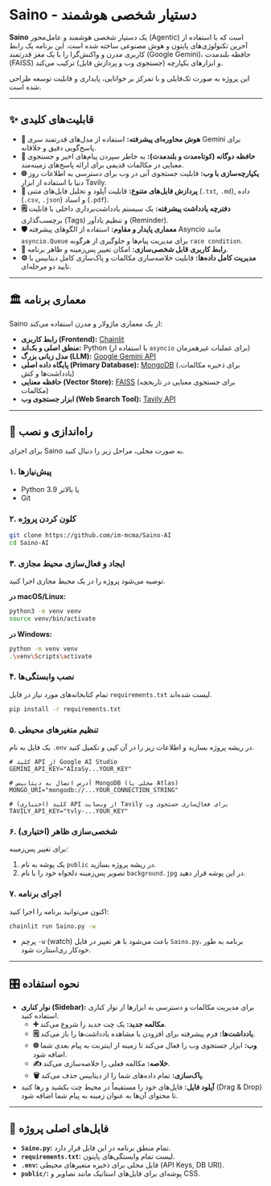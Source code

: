 # Saino - دستیار شخصی هوشمند

**Saino** یک دستیار شخصی هوشمند و عامل‌محور (Agentic) است که با استفاده از آخرین تکنولوژی‌های پایتون و هوش مصنوعی ساخته شده است. این برنامه یک رابط کاربری مدرن و واکنش‌گرا را با یک مغز قدرتمند (Google Gemini)، حافظه بلندمدت (FAISS) و ابزارهای یکپارچه (جستجوی وب و پردازش فایل) ترکیب می‌کند.

این پروژه به صورت تک‌فایلی و با تمرکز بر خوانایی، پایداری و قابلیت توسعه طراحی شده است.

---

## ✨ قابلیت‌های کلیدی

- **🧠 هوش محاوره‌ای پیشرفته:** استفاده از مدل‌های قدرتمند سری Gemini برای پاسخ‌گویی دقیق و خلاقانه.
- **💾 حافظه دوگانه (کوتاه‌مدت و بلندمدت):** به خاطر سپردن پیام‌های اخیر و جستجوی معنایی در مکالمات قدیمی برای ارائه پاسخ‌های زمینه‌مند.
- **🌐 یکپارچه‌سازی با وب:** قابلیت جستجوی آنی در وب برای دسترسی به اطلاعات روز دنیا با استفاده از ابزار Tavily.
- **📂 پردازش فایل‌های متنوع:** قابلیت آپلود و تحلیل فایل‌های متنی (`.txt`, `.md`), داده (`.csv`, `.json`) و اسناد (`.pdf`).
- **🗒️ دفترچه یادداشت پیشرفته:** یک سیستم یادداشت‌برداری داخلی با قابلیت برچسب‌گذاری (Tags) و تنظیم یادآور (Reminder).
- **🛡️ معماری پایدار و مقاوم:** استفاده از الگوهای پیشرفته Asyncio مانند `asyncio.Queue` برای مدیریت پیام‌ها و جلوگیری از هرگونه `race condition`.
- **🎨 رابط کاربری قابل شخصی‌سازی:** امکان تغییر پس‌زمینه و ظاهر برنامه.
- **⚙️ مدیریت کامل داده‌ها:** قابلیت خلاصه‌سازی مکالمات و پاک‌سازی کامل دیتابیس با تایید دو مرحله‌ای.

---

## 🏛️ معماری برنامه

Saino از یک معماری ماژولار و مدرن استفاده می‌کند:

- **رابط کاربری (Frontend):** [Chainlit](https://docs.chainlit.io/)
- **منطق اصلی و بک‌اند:** Python (با استفاده از `asyncio` برای عملیات غیرهمزمان)
- **مدل زبانی بزرگ (LLM):** [Google Gemini API](https://ai.google.dev/)
- **پایگاه داده اصلی (Primary Database):** [MongoDB](https://www.mongodb.com/) (برای ذخیره مکالمات، یادداشت‌ها و کش)
- **حافظه معنایی (Vector Store):** [FAISS](https://faiss.ai/) (برای جستجوی معنایی در تاریخچه مکالمات)
- **ابزار جستجوی وب (Web Search Tool):** [Tavily API](https://tavily.com/)

---

## 🚀 راه‌اندازی و نصب

برای اجرای Saino به صورت محلی، مراحل زیر را دنبال کنید.

### ۱. پیش‌نیازها
- Python 3.9 یا بالاتر
- Git

### ۲. کلون کردن پروژه
```bash
git clone https://github.com/im-mcma/Saino-AI
cd Saino-AI
```

### ۳. ایجاد و فعال‌سازی محیط مجازی
توصیه می‌شود پروژه را در یک محیط مجازی اجرا کنید.

**در macOS/Linux:**
```bash
python3 -m venv venv
source venv/bin/activate
```

**در Windows:**
```bash
python -m venv venv
.\venv\Scripts\activate
```

### ۴. نصب وابستگی‌ها
تمام کتابخانه‌های مورد نیاز در فایل `requirements.txt` لیست شده‌اند.
```bash
pip install -r requirements.txt
```

### ۵. تنظیم متغیرهای محیطی
یک فایل به نام `.env` در ریشه پروژه بسازید و اطلاعات زیر را در آن کپی و تکمیل کنید.

```env
# کلید API از Google AI Studio
GEMINI_API_KEY="AIzaSy...YOUR_KEY"

# آدرس اتصال به دیتابیس MongoDB (محلی یا Atlas)
MONGO_URI="mongodb://...YOUR_CONNECTION_STRING"

# (اختیاری) کلید API از وب‌سایت Tavily برای فعال‌سازی جستجوی وب
TAVILY_API_KEY="tvly-...YOUR_KEY"
```

### ۶. شخصی‌سازی ظاهر (اختیاری)
برای تغییر پس‌زمینه:
1.  یک پوشه به نام `public` در ریشه پروژه بسازید.
2.  تصویر پس‌زمینه دلخواه خود را با نام `background.jpg` در این پوشه قرار دهید.
### ۷. اجرای برنامه
اکنون می‌توانید برنامه را اجرا کنید:
```bash
chainlit run Saino.py -w
```
-   پرچم `-w` (watch) باعث می‌شود با هر تغییر در فایل `Saino.py`، برنامه به طور خودکار ری‌استارت شود.

---

## 🎛️ نحوه استفاده

- **نوار کناری (Sidebar):** برای مدیریت مکالمات و دسترسی به ابزارها از نوار کناری استفاده کنید.
  - **➕ مکالمه جدید:** یک چت جدید را شروع می‌کند.
  - **🗒️ یادداشت‌ها:** فرم پیشرفته برای افزودن یا مشاهده یادداشت‌ها را باز می‌کند.
  - **🌐 وب:** ابزار جستجوی وب را فعال می‌کند تا زمینه از اینترنت به پیام بعدی شما اضافه شود.
  - **✍️ خلاصه:** مکالمه فعلی را خلاصه‌سازی می‌کند.
  - **🗑️ پاک‌سازی:** تمام داده‌های شما را از دیتابیس حذف می‌کند.
- **آپلود فایل:** فایل‌های خود را مستقیماً در محیط چت بکشید و رها کنید (Drag & Drop) تا محتوای آن‌ها به عنوان زمینه به پیام شما اضافه شود.

---

## 🔧 فایل‌های اصلی پروژه

- **`Saino.py`:** تمام منطق برنامه در این فایل قرار دارد.
- **`requirements.txt`:** لیست تمام وابستگی‌های پایتون.
- **`.env`:** فایل محلی برای ذخیره متغیرهای محیطی (API Keys, DB URI).
- **`public/`:** پوشه‌ای برای فایل‌های استاتیک مانند تصاویر و CSS.
